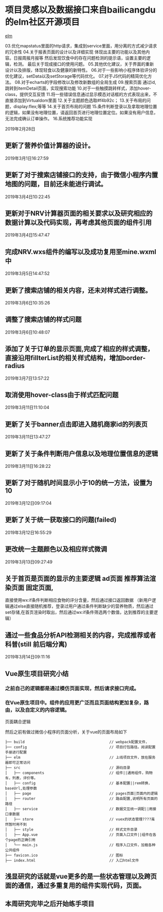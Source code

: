 # 项目灵感以及数据接口来自bailicangdu的elm社区开源项目

[elm](http://elm.cangdu.org/)


03.优化mapstatus里面的http请求，集成到service里面，用分离的方式减少请求的冗余性
04.关于报表页面的设计以及详细实现
体现出主要的功能以及其他内容。日报周报月报等
然后发现饮食中的存在问题检测的提示语，设置主要的逻辑，检测。
最后关于现成接口的使用问题。
05.其他优化建议，关于界面的重新设计以及排版，体现轻食以及健康的新特性。
06.对于一些影响小程序体验评分的优化建议，setData以及setStorage等代码优化。
07.对于JS代码的精简优化方法。
08.对于echarts的字段修改以及修改新数组的全局生成
09.搜索页面 通过id, 跳转到itemDetail页面，实现搜索功能
10.对于一些触摸跳转样式，添加hover-class，提供交互反馈
11.将一些错误信息通过显示模态对话框的方式表现出来，不直接添加到Virtualdom里面
12.关于主题颜色选取#f4b92c；
13.关于布局的问题，display:flex;等等
14.关于首页布局的问题
15.条件判断登录以及拿取地理位置的逻辑，如果没有地理位置，请返回首页进行地理位置定位。如果没有用户信息，无法完成确认订单操作。
16.系统推荐功能实现

2019年2月28日
## 更新了营养价值计算器的设计。

2019年3月1日16:27:59
## 更新了对于搜索店铺接口的支持，由于微信小程序内置地图的问题，目前还未能进行调试。

2019年3月4日10:22:45

## 更新对于NRV计算器页面的相关要求以及研究相应的数据计算以及代码实现，再考虑其他页面的组件引用

2019年3月4日15:47:47

## 完成NRV.wxs组件的编写以及成功复用至mine.wxml中

2019年3月5日14:47:52

## 更新了搜索店铺的相关内容，还未对样式进行调整。

2019年3月6日10:35:26
## 调整了搜索店铺的样式问题

2019年3月6日10:48:07

## 添加了关于订单的显示页面,完成了相应的样式调整，直接沿用fillterList的相关样式结构，增加border-radius

2019年3月7日13:57:22

## 取消使用hover-class由于样式匹配问题

2019年3月11日11:10:04

## 更新了关于banner点击即进入随机商家id的列表页

2019年3月11日13:47:27

## 更新了关于条件判断用户信息以及地理位置信息的逻辑

2019年3月11日16:28:22

## 更新了对于随机时间显示小于10的统一方法，设置为10

2019年3月12日09:17:04

## 更新了关于统一获取接口的问题(failed)

2019年3月12日16:55:29

## 更改统一主题颜色以及相应样式微调

2019年3月13日09:27:49

## 关于首页是页面的显示的主要逻辑 ad页面 推荐算法渲染页面 固定页面,
直接使用wx:if条件判断相应食物的评分含量，然后通过接口返回数据
（新用户逻辑通过else直接随机推荐，登录过用户通过条件判断缺少的营养物质，然后通过set存储,在首页渲染时取出，然后通过wx:if条件筛选两个数值，达到推荐的主要逻辑）

## 通过一些食品分析API检测相关的内容，完成推荐或者科普(still 前后端分离)

2019年3月14日09:11:16

## Vue原生项目研究小结

### 之前自己的逻辑都是通过模仿页面实现，然后请求接口完成。

### 在Vue原生项目中。组件的应用更广泛而且页面结构更加复杂，路由，以及自定义的内容逻辑。
页面耦合逻辑

然后之前有做过微信小程序的页面分析，关于vue的页面布局如下
```
├── build                                       // webpack配置文件，
├── config                                      // 项目打包路径。阅读配置手册进行配置
├── elm                                         // 上线项目文件，放在服务器即可正常访问
├── src                                         // 源码目录
│   ├── components                              // 组件||通用组件，购物车，列表，评价等。
│   ├── config                                  // 基本配置||rem转换，baseUrl,处理参数
│   ├── page									// pages页面|页面内的逻辑
│   ├── router									// 路由配置,说明所有页面的路径
│   ├── service                                 // 数据交互统一调配||用接口拿数据
│   ├── store                                   // vuex的状态管理????虽然暂时用不到
│  	├── style  									// 样式文件目录
│   ├── App.vue                                 // 页面入口文件||组件在各个page的正确引用	
│   └── main.js                                 // 程序入口文件，加载各种公共组件
├── favicon.ico                                 // 图标
├── index.html                                  // 入口html文件
```
## 浅显研究的话就是vue更多的是一些状态管理以及跨页面的通信，通过多重复用的组件实现代码，页面。

## 本周研究完毕之后开始练手项目
